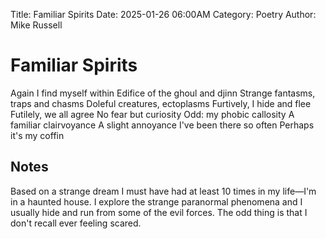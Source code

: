 Title: Familiar Spirits
Date: 2025-01-26 06:00AM
Category: Poetry
Author: Mike Russell
# Familiar Spirits

Again I find myself within
Edifice of the ghoul and djinn
Strange fantasms, traps and chasms
Doleful creatures, ectoplasms
Furtively, I hide and flee
Futilely, we all agree
No fear but curiosity
Odd: my phobic callosity
A familiar clairvoyance
A slight annoyance
I've been there so often
Perhaps it's my coffin

## Notes

Based on a strange dream I must have had at least 10 times in my life—I'm in a haunted house. I explore the strange paranormal phenomena and I usually hide and run from some of the evil forces. The odd thing is that I don't recall ever feeling scared.
